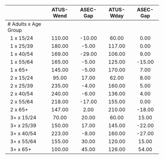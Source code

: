 
|                      |    ATUS-Wend |     ASEC-Gap |    ATUS-Wday |     ASEC-Gap |
| -------------------- | :----------: | :----------: | :----------: | :----------: |
| # Adults x Age Group |              |              |              |              |
| &nbsp;&nbsp;1 x 15/24 |       110.00 |       -10.00 |        60.00 |         0.00 |
| &nbsp;&nbsp;1 x 25/39 |       180.00 |        -5.00 |       117.00 |         0.00 |
| &nbsp;&nbsp;1 x 40/54 |       169.00 |       -29.00 |       106.00 |         9.00 |
| &nbsp;&nbsp;1 x 55/64 |       165.00 |        -5.00 |       125.00 |       -15.00 |
| &nbsp;&nbsp;1 x 65+  |       145.00 |        -5.00 |       170.00 |         7.00 |
| &nbsp;&nbsp;2 x 15/24 |        95.00 |        17.00 |        62.00 |         8.00 |
| &nbsp;&nbsp;2 x 25/39 |       235.00 |        -4.00 |       160.00 |         5.00 |
| &nbsp;&nbsp;2 x 40/54 |       240.00 |        -6.00 |       136.00 |         4.00 |
| &nbsp;&nbsp;2 x 55/64 |       218.00 |       -17.00 |       155.00 |         0.00 |
| &nbsp;&nbsp;2 x 65+  |       147.00 |         2.00 |       210.00 |       -18.00 |
| &nbsp;&nbsp;3+ x 15/24 |        70.00 |        20.00 |        60.00 |        15.00 |
| &nbsp;&nbsp;3+ x 25/39 |       150.00 |        17.00 |       145.00 |       -22.00 |
| &nbsp;&nbsp;3+ x 40/54 |       223.00 |        -8.00 |       160.00 |       -27.00 |
| &nbsp;&nbsp;3+ x 55/64 |       155.00 |        30.00 |       120.00 |        15.00 |
| &nbsp;&nbsp;3+ x 65+ |       100.00 |        45.00 |       126.00 |        54.00 |

